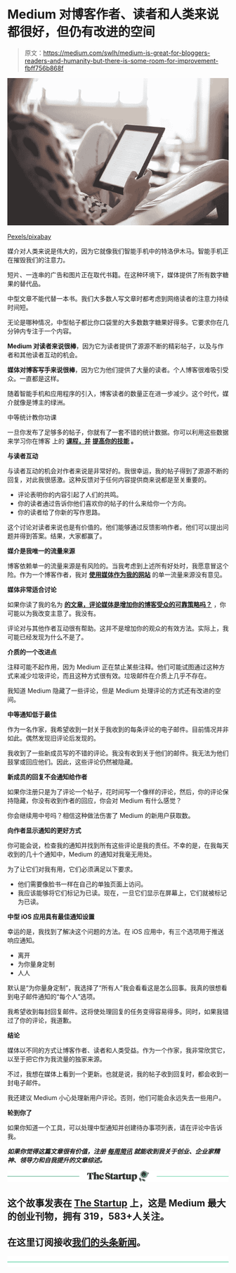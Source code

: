 # Medium 对博客作者、读者和人类来说都很好，但仍有改进的空间

> 原文：<https://medium.com/swlh/medium-is-great-for-bloggers-readers-and-humanity-but-there-is-some-room-for-improvement-fbff756b868f>

![](img/2b07d086c6cb94eaffb7c7fb1cd25c22.png)

[Pexels/pixabay](https://pixabay.com/en/adult-blur-chair-education-1867751/)

媒介对人类来说是伟大的，因为它就像我们智能手机中的特洛伊木马。智能手机正在摧毁我们的注意力。

短片、一连串的广告和图片正在取代书籍。在这种环境下，媒体提供了所有数字糖果的替代品。

中型文章不能代替一本书。我们大多数人写文章时都考虑到网络读者的注意力持续时间短。

无论是哪种情况，中型帖子都比你口袋里的大多数数字糖果好得多。它要求你在几分钟内专注于一个内容。

**Medium 对读者来说很棒**，因为它为读者提供了源源不断的精彩帖子，以及与作者和其他读者互动的机会。

**媒体对博客写手来说很棒**，因为它为他们提供了大量的读者。个人博客很难吸引受众。一直都是这样。

随着智能手机和应用程序的引入，博客读者的数量正在进一步减少。这个时代，媒介就像是博主的绿洲。

中等统计教你功课

一旦你发布了足够多的帖子，你就有了一套不错的统计数据。你可以利用这些数据来学习你在博客 上的 [**课程，并**](https://ideavisionaction.com/blogging/i-analyzed-seven-factors-that-affect-my-medium-stats-this-is-what-i-found/) **[**提高你的技能**](https://ideavisionaction.com/personal-development/how-to-succeed-in-your-craft-in-the-age-of-technology/) 。**

**与读者互动**

与读者互动的机会对作者来说是非常好的。我很幸运，我的帖子得到了源源不断的回复，对此我很感激。这种反馈对于任何内容提供商来说都是至关重要的。

*   评论表明你的内容引起了人们的共鸣。
*   你的读者通过告诉你他们喜欢你的帖子的什么来给你一个方向。
*   你的读者给了你新的写作思路。

这个讨论对读者来说也是有价值的。他们能够通过反馈影响作者。他们可以提出问题并得到答案。结果，大家都赢了。

**媒介是我唯一的流量来源**

博客依赖单一的流量来源是有风险的。当我考虑到上述所有好处时，我愿意冒这个险。作为一个博客作者，我对 [**使用媒体作为我的网站**](https://ideavisionaction.com/blogging/why-i-focus-on-a-single-source-of-traffic-for-my-blog/) 的单一流量来源没有意见。

**媒体非常适合讨论**

如果你读了我的名为 [**的文章，评论媒体是增加你的博客受众的可靠策略吗？**](https://ideavisionaction.com/blogging/is-commenting-on-medium-a-reliable-strategy-to-grow-the-audience-of-your-blog/) ，你可能以为我改变主意了。我没有。

评论对与其他作者互动很有帮助。这并不是增加你的观众的有效方法。实际上，我可能已经发现为什么不是了。

**介质的一个改进点**

注释可能不起作用，因为 Medium 正在禁止某些注释。他们可能试图通过这种方式来减少垃圾评论，而且这种方式很有效。垃圾邮件在介质上几乎不存在。

我知道 Medium 隐藏了一些评论，但是 Medium 处理评论的方式还有改进的空间。

**中等通知低于最佳**

作为一名作家，我希望收到一封关于我收到的每条评论的电子邮件。目前情况并非如此。偶然发现旧评论后发现的。

我收到了一些新成员写的不错的评论。我没有收到关于他们的邮件。我无法为他们鼓掌或回应他们。因此，这些评论仍然被隐藏。

**新成员的回复不会通知给作者**

如果你注册只是为了评论一个帖子，花时间写一个像样的评论，然后，你的评论保持隐藏，你没有收到作者的回应，你会对 Medium 有什么感觉？

你会继续用中号吗？相信这种做法伤害了 Medium 的新用户获取数。

**向作者显示通知的更好方式**

你可能会说，检查我的通知并找到所有这些评论是我的责任。不幸的是，在我每天收到的几十个通知中，Medium 的通知对我毫无用处。

为了让它们对我有用，它们必须满足以下要求。

*   他们需要像脸书一样在自己的单独页面上访问。
*   我应该能够将它们标记为已读。现在，一旦它们显示在屏幕上，它们就被标记为已读。

**中型 iOS 应用具有最佳通知设置**

幸运的是，我找到了解决这个问题的方法。在 iOS 应用中，有三个选项用于推送响应通知。

*   离开
*   为你量身定制
*   人人

默认是“为你量身定制”，我选择了“所有人”我会看看这是怎么回事。我真的很想看到电子邮件通知的“每个人”选项。

我希望收到每封回复邮件。这将使处理回复的任务变得容易得多。同时，如果我错过了你的评论，我道歉。

**结论**

媒体以不同的方式让博客作者、读者和人类受益。作为一个作家，我非常欣赏它，以至于把它作为我流量的独家来源。

不过，我想在媒体上看到一个更新。也就是说，我的帖子收到回复时，都会收到一封电子邮件。

我还建议 Medium 小心处理新用户评论。否则，他们可能会永远失去一些用户。

**轮到你了**

如果你知道一个工具，可以处理中型通知并创建待办事项列表，请在评论中告诉我。

***如果你觉得这篇文章很有价值，注册*** [***每周简讯***](https://ideavisionaction.com/email-newsletter/) ***就能收到我关于创业、企业家精神、领导力和自我提升的文章综述。***

[![](img/308a8d84fb9b2fab43d66c117fcc4bb4.png)](https://medium.com/swlh)

## 这个故事发表在 [The Startup](https://medium.com/swlh) 上，这是 Medium 最大的创业刊物，拥有 319，583+人关注。

## 在这里订阅接收[我们的头条新闻](http://growthsupply.com/the-startup-newsletter/)。

[![](img/b0164736ea17a63403e660de5dedf91a.png)](https://medium.com/swlh)